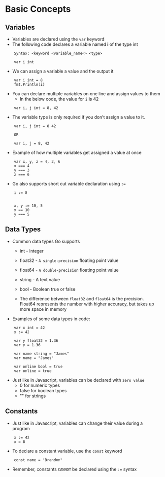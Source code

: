 # Basic Concepts

## Variables

-   Variables are declared using the `var` keyword
-   The following code declares a variable named i of the type int

```
    Syntax: <keyword <variable_name<> <type>
```

```
    var i int
```

-   We can assign a variable a value and the output it

```
    var i int = 8
    fmt.Println(i)
```

-   You can declare multiple variables on one line and assign values to them
    -   In the below code, the value for `i` is 42

```
    var i, j int = 8, 42
```

-   The variable type is only required if you don't assign a value to it.

```
    var i, j int = 8 42

    OR

    var i, j = 8, 42
```

-   Example of how multiple variables get assigned a value at once

```
    var x, y, z = 4, 3, 6
    x === 4
    y === 3
    z === 6
```

-   Go also supports short cut variable declaration using `:=`

```
    i := 8


    x, y := 10, 5
    x == 10
    y === 5
```

## Data Types

-   Common data types Go supports

    -   int - Integer
    -   float32 - `A single-precision` floating point value
    -   float64 - `A double-precision` floating point value
    -   string - A text value
    -   bool - Boolean true or false

    -   The difference between `float32` and `float64` is the precision. Float64 represents the number with higher accuracy, but takes up more space in memory

-   Examples of some data types in code:

```
    var x int = 42
    x := 42

    var y float32 = 1.36
    var y = 1.36

    var name string = "James"
    var name = "James"

    var online bool = true
    var online = true
```

-   Just like in Javascript, variables can be declared with `zero value`
    -   0 for numeric types
    -   false for boolean types
    -   "" for strings

## Constants

-   Just like in Javascript, variables can change their value during a program

```
    x := 42
    x = 8
```

-   To declare a constant variable, use the `const` keyword

```
    const name = "Brandon"
```

-   Remember, constants `CANNOT` be declared using the `:=` syntax
